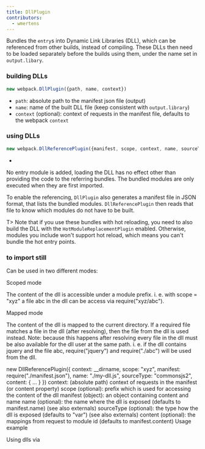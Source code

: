 ```yaml
---
title: DllPlugin
contributors:
  - wmertens
---
```


Bundles the `entry`s into Dynamic Link Libraries (DLL), which can be referenced from other builds, instead of compiling.
These DLLs then need to be loaded separately before the builds using them, under the name set in `output.libary`.

### building DLLs
``` javascript
new webpack.DllPlugin({path, name, context})
```
* `path`: absolute path to the manifest json file (output)
* `name`: name of the built DLL file (keep consistent with `output.library`)
* `context` (optional): context of requests in the manifest file, defaults to the webpack `context`

### using DLLs
``` javascript
new webpack.DllReferencePlugin({manifest, scope, context, name, sourceType, content})
```
* 

No entry module is added, loading the DLL has no effect other than providing the code to the referring bundles.
The bundled modules are only executed when they are first imported.

To enable the referencing, `DllPlugin` also generates a manifest file in JSON format, that lists the bundled modules.
`DllReferencePlugin` then reads that file to know which modules do not have to be built.

T> Note that if you use these bundles with hot reloading, you need to also build the DLL with the `HotModuleReplacementPlugin` enabled. Otherwise, modules you include won't support hot reload, which means you can't bundle the hot entry points.



### to import still

Can be used in two different modes:

Scoped mode

The content of the dll is accessible under a module prefix. i. e. with scope = "xyz" a file abc in the dll can be access via require("xyz/abc").

Mapped mode

The content of the dll is mapped to the current directory. If a required file matches a file in the dll (after resolving), then the file from the dll is used instead. Note: because this happens after resolving every file in the dll must be also available for the dll user at the same path. i. e. if the dll contains jquery and the file abc, require("jquery") and require("./abc") will be used from the dll.

new DllReferencePlugin({
  context: __dirname,
  scope: "xyz",
  manifest: require("./manifest.json"),
  name: "./my-dll.js",
  sourceType: "commonsjs2",
  content: { ... }
})
context: (absolute path) context of requests in the manifest (or content property)
scope (optional): prefix which is used for accessing the content of the dll
manifest (object): an object containing content and name
name (optional): the name where the dll is exposed (defaults to manifest.name) (see also externals)
sourceType (optional): the type how the dll is exposed (defaults to "var") (see also externals)
content (optional): the mappings from request to module id (defaults to manifest.content)
Usage example

Using dlls via <script> tags

Dll bundle: output.library = "[name]_[hash]" output.libraryTarget = "var" DllPlugin.name = "[name]_[hash]"

Dll consumer: DllReferencePlugin.sourceType = "var"

Using dlls via node.js

Dll bundle: output.libraryTarget = "commonjs2"

Dll consumer: DllReferencePlugin.sourceType = "commonjs2" DllReferencePlugin.name = "./path/to/dll.js"

